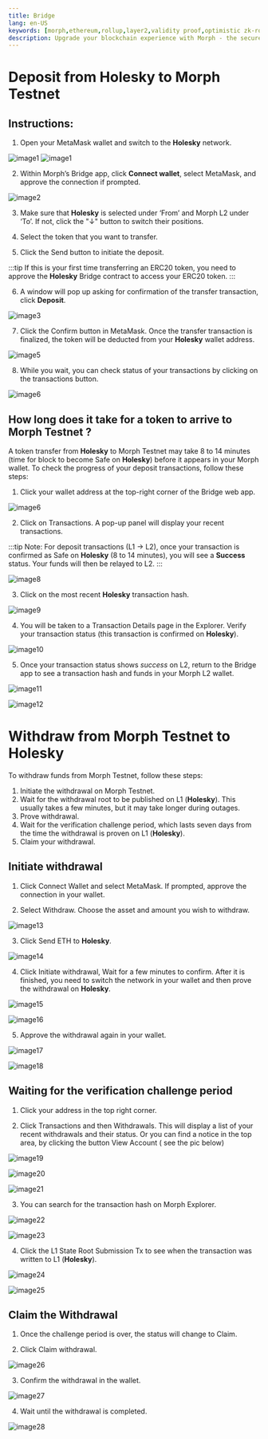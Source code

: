```yaml
---
title: Bridge
lang: en-US
keywords: [morph,ethereum,rollup,layer2,validity proof,optimistic zk-rollup]
description: Upgrade your blockchain experience with Morph - the secure decentralized, cost0efficient, and high-performing optimistic zk-rollup solution. Try it now!
---
```


# Deposit from Holesky to Morph Testnet

## Instructions:

1. Open your MetaMask wallet and switch to the **Holesky** network. 

![image1](../../assets/docs/quick-start/bridge/01.png)
![image1](../../assets/docs/quick-start/bridge/02.png)

2. Within Morph’s Bridge app, click **Connect wallet**, select MetaMask, and approve the connection if prompted.

![image2](../../assets/docs/quick-start/bridge/03.png)

3. Make sure that **Holesky** is selected under ‘From’ and Morph L2 under ‘To’. If not, click the "↓" button to switch their positions.

4. Select the token that you want to transfer. 

5. Click the Send button to initiate the deposit.

:::tip
If this is your first time transferring an ERC20 token, you need to approve the **Holesky** Bridge contract to access your ERC20 token.
:::

6. A window will pop up asking for confirmation of the transfer transaction, click **Deposit**.

![image3](../../assets/docs/quick-start/bridge/04.png)

7. Click the Confirm button in MetaMask. Once the transfer transaction is finalized, the token will be deducted from your **Holesky** wallet address.

![image5](../../assets/docs/quick-start/bridge/05.png)

8. While you wait, you can check status of your transactions by clicking on the transactions button. 

![image6](../../assets/docs/quick-start/bridge/06.png)


## How long does it take for a token to arrive to Morph Testnet ?

A token transfer from **Holesky** to Morph Testnet may take 8 to 14 minutes (time for block to become Safe on **Holesky**) before it appears in your Morph wallet. To check the progress of your deposit transactions, follow these steps:

1. Click your wallet address at the top-right corner of the Bridge web app.

![image6](../../assets/docs/quick-start/bridge/07.png)

2. Click on Transactions. A pop-up panel will display your recent transactions.

:::tip
Note: For deposit transactions (L1 -> L2), once your transaction is confirmed as Safe on **Holesky** (8 to 14 minutes), you will see a **Success** status. Your funds will then be relayed to L2.
:::

![image8](../../assets/docs/quick-start/bridge/08.png)

3. Click on the most recent **Holesky** transaction hash.

![image9](../../assets/docs/quick-start/bridge/09.png)

4. You will be taken to a Transaction Details page in the Explorer. Verify your transaction status (this transaction is confirmed on **Holesky**). 

![image10](../../assets/docs/quick-start/bridge/10.png)

5. Once your transaction status shows *success* on L2, return to the Bridge app to see a transaction hash and funds in your Morph L2 wallet.

![image11](../../assets/docs/quick-start/bridge/11.png)

![image12](../../assets/docs/quick-start/bridge/12.png)


# Withdraw from Morph Testnet to Holesky

To withdraw funds from Morph Testnet, follow these steps:
1. Initiate the withdrawal on Morph Testnet.
2. Wait for the withdrawal root to be published on L1 (**Holesky**). This usually takes a few minutes, but it may take longer during outages.
3. Prove withdrawal.
4. Wait for the verification challenge period, which lasts seven days from the time the withdrawal is proven on L1 (**Holesky**).
5. Claim your withdrawal.

## Initiate withdrawal

1. Click Connect Wallet and select MetaMask. If prompted, approve the connection in your wallet.

2. Select Withdraw. Choose the asset and amount you wish to withdraw.

![image13](../../assets/docs/quick-start/bridge/13.png)

3. Click Send ETH to **Holesky**.

![image14](../../assets/docs/quick-start/bridge/14.png)

4. Click Initiate withdrawal, Wait for a few minutes to confirm. After it is finished, you need to switch the network in your wallet and then prove the withdrawal on **Holesky**.

![image15](../../assets/docs/quick-start/bridge/15.png)

![image16](../../assets/docs/quick-start/bridge/16.png)

5. Approve the withdrawal again in your wallet.

![image17](../../assets/docs/quick-start/bridge/17.png)

![image18](../../assets/docs/quick-start/bridge/18.png)

## Waiting for the verification challenge period

1. Click your address in the top right corner. 

2. Click Transactions and then Withdrawals. This will display a list of your recent withdrawals and their status. Or you can find a notice in the top area, by clicking the button View Account ( see the pic below)

![image19](../../assets/docs/quick-start/bridge/19.png)

![image20](../../assets/docs/quick-start/bridge/20.png)

![image21](../../assets/docs/quick-start/bridge/21.png)



3. You can search for the transaction hash on Morph Explorer.

![image22](../../assets/docs/quick-start/bridge/22.png)

![image23](../../assets/docs/quick-start/bridge/23.png)

4. Click the L1 State Root Submission Tx to see when the transaction was written to L1 (**Holesky**).

![image24](../../assets/docs/quick-start/bridge/24.png)

![image25](../../assets/docs/quick-start/bridge/25.png)




## Claim the Withdrawal

1. Once the challenge period is over, the status will change to Claim.

2. Click Claim withdrawal.

![image26](../../assets/docs/quick-start/bridge/26.png)

3. Confirm the withdrawal in the wallet.

![image27](../../assets/docs/quick-start/bridge/27.png)

4. Wait until the withdrawal is completed.

![image28](../../assets/docs/quick-start/bridge/28.png)

